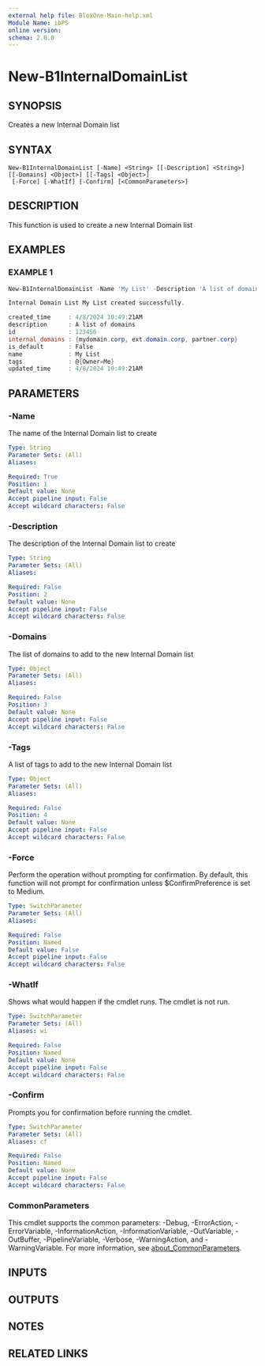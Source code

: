 ```yaml
---
external help file: BloxOne-Main-help.xml
Module Name: ibPS
online version:
schema: 2.0.0
---
```


# New-B1InternalDomainList

## SYNOPSIS
Creates a new Internal Domain list

## SYNTAX

```
New-B1InternalDomainList [-Name] <String> [[-Description] <String>] [[-Domains] <Object>] [[-Tags] <Object>]
 [-Force] [-WhatIf] [-Confirm] [<CommonParameters>]
```

## DESCRIPTION
This function is used to create a new Internal Domain list

## EXAMPLES

### EXAMPLE 1
```powershell
New-B1InternalDomainList -Name 'My List' -Description 'A list of domains' -Domains 'mydomain.corp','ext.domain.corp','partner.corp' -Tags @{'Owner'='Me'}

Internal Domain List My List created successfully.

created_time     : 4/8/2024 10:49:21AM
description      : A list of domains
id               : 123456
internal_domains : {mydomain.corp, ext.domain.corp, partner.corp}
is_default       : False
name             : My List
tags             : @{Owner=Me}
updated_time     : 4/8/2024 10:49:21AM
```

## PARAMETERS

### -Name
The name of the Internal Domain list to create

```yaml
Type: String
Parameter Sets: (All)
Aliases:

Required: True
Position: 1
Default value: None
Accept pipeline input: False
Accept wildcard characters: False
```

### -Description
The description of the Internal Domain list to create

```yaml
Type: String
Parameter Sets: (All)
Aliases:

Required: False
Position: 2
Default value: None
Accept pipeline input: False
Accept wildcard characters: False
```

### -Domains
The list of domains to add to the new Internal Domain list

```yaml
Type: Object
Parameter Sets: (All)
Aliases:

Required: False
Position: 3
Default value: None
Accept pipeline input: False
Accept wildcard characters: False
```

### -Tags
A list of tags to add to the new Internal Domain list

```yaml
Type: Object
Parameter Sets: (All)
Aliases:

Required: False
Position: 4
Default value: None
Accept pipeline input: False
Accept wildcard characters: False
```

### -Force
Perform the operation without prompting for confirmation.
By default, this function will not prompt for confirmation unless $ConfirmPreference is set to Medium.

```yaml
Type: SwitchParameter
Parameter Sets: (All)
Aliases:

Required: False
Position: Named
Default value: False
Accept pipeline input: False
Accept wildcard characters: False
```

### -WhatIf
Shows what would happen if the cmdlet runs.
The cmdlet is not run.

```yaml
Type: SwitchParameter
Parameter Sets: (All)
Aliases: wi

Required: False
Position: Named
Default value: None
Accept pipeline input: False
Accept wildcard characters: False
```

### -Confirm
Prompts you for confirmation before running the cmdlet.

```yaml
Type: SwitchParameter
Parameter Sets: (All)
Aliases: cf

Required: False
Position: Named
Default value: None
Accept pipeline input: False
Accept wildcard characters: False
```

### CommonParameters
This cmdlet supports the common parameters: -Debug, -ErrorAction, -ErrorVariable, -InformationAction, -InformationVariable, -OutVariable, -OutBuffer, -PipelineVariable, -Verbose, -WarningAction, and -WarningVariable. For more information, see [about_CommonParameters](http://go.microsoft.com/fwlink/?LinkID=113216).

## INPUTS

## OUTPUTS

## NOTES

## RELATED LINKS
